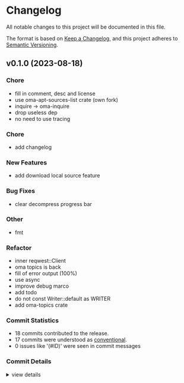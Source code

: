 # Changelog

All notable changes to this project will be documented in this file.

The format is based on [Keep a Changelog](https://keepachangelog.com/en/1.0.0/),
and this project adheres to [Semantic Versioning](https://semver.org/spec/v2.0.0.html).

## v0.1.0 (2023-08-18)

<csr-id-9b58969c8836740f4d205fba10f4857b70674070/>
<csr-id-bbade3d123272c927ece6a8c0d7ef0a5d2f20ee9/>
<csr-id-a9dbffa13072234f00b3058d68e2c61ff48a5cb5/>
<csr-id-e408f1d2e34e132b74a3b91b09d904f536a4e184/>
<csr-id-fa15124038b9eaf8234766b33a98297c62d5b001/>
<csr-id-42a30f3c99799b933d4ae663c543376d9644c634/>
<csr-id-c3ce6357561acc73e2cea20766230d27e860d96a/>
<csr-id-53d477570f1519ccbd964ad6560a74b15acd7df0/>
<csr-id-00e6c62d5b9a765dc8b11472614ca714c965a729/>
<csr-id-a1695307a23587ced897257d400de39b645805e5/>
<csr-id-6f65b3656809f431f3da938e7a9eac10b9922d60/>
<csr-id-217a8b9e973971581591ecc5c95f0960ca1eba8a/>
<csr-id-5356ded0e3fb12b175262319f9b29b5c64ec74c0/>
<csr-id-e9063ab2283dd2d3e9c2f24db60bfe2561448de1/>

### Chore

 - <csr-id-9b58969c8836740f4d205fba10f4857b70674070/> fill in comment, desc and license
 - <csr-id-bbade3d123272c927ece6a8c0d7ef0a5d2f20ee9/> use oma-apt-sources-list crate (own fork)
 - <csr-id-a9dbffa13072234f00b3058d68e2c61ff48a5cb5/> inquire -> oma-inquire
 - <csr-id-e408f1d2e34e132b74a3b91b09d904f536a4e184/> drop useless dep
 - <csr-id-fa15124038b9eaf8234766b33a98297c62d5b001/> no need to use tracing

### Chore

 - <csr-id-e3101b38d83114b13e89024a0fa21246eca764e5/> add changelog

### New Features

 - <csr-id-888b7dc90264c1dcce301c2e4350442d8a137478/> add download local source feature

### Bug Fixes

 - <csr-id-948b6d93cd92ea9b52b0bb00f302ce037c6bc4ae/> clear decompress progress bar

### Other

 - <csr-id-42a30f3c99799b933d4ae663c543376d9644c634/> fmt

### Refactor

 - <csr-id-c3ce6357561acc73e2cea20766230d27e860d96a/> inner reqwest::Client
 - <csr-id-53d477570f1519ccbd964ad6560a74b15acd7df0/> oma topics is back
 - <csr-id-00e6c62d5b9a765dc8b11472614ca714c965a729/> fill of error output (100%)
 - <csr-id-a1695307a23587ced897257d400de39b645805e5/> use async
 - <csr-id-6f65b3656809f431f3da938e7a9eac10b9922d60/> improve debug marco
 - <csr-id-217a8b9e973971581591ecc5c95f0960ca1eba8a/> add todo
 - <csr-id-5356ded0e3fb12b175262319f9b29b5c64ec74c0/> do not const Writer::default as WRITER
 - <csr-id-e9063ab2283dd2d3e9c2f24db60bfe2561448de1/> add oma-topics crate

### Commit Statistics

<csr-read-only-do-not-edit/>

 - 18 commits contributed to the release.
 - 17 commits were understood as [conventional](https://www.conventionalcommits.org).
 - 0 issues like '(#ID)' were seen in commit messages

### Commit Details

<csr-read-only-do-not-edit/>

<details><summary>view details</summary>

 * **Uncategorized**
    - Add changelog ([`e3101b3`](https://github.com/AOSC-Dev/oma/commit/e3101b38d83114b13e89024a0fa21246eca764e5))
    - Fmt ([`42a30f3`](https://github.com/AOSC-Dev/oma/commit/42a30f3c99799b933d4ae663c543376d9644c634))
    - Fill in comment, desc and license ([`9b58969`](https://github.com/AOSC-Dev/oma/commit/9b58969c8836740f4d205fba10f4857b70674070))
    - Use oma-apt-sources-list crate (own fork) ([`bbade3d`](https://github.com/AOSC-Dev/oma/commit/bbade3d123272c927ece6a8c0d7ef0a5d2f20ee9))
    - Inner reqwest::Client ([`c3ce635`](https://github.com/AOSC-Dev/oma/commit/c3ce6357561acc73e2cea20766230d27e860d96a))
    - Oma topics is back ([`53d4775`](https://github.com/AOSC-Dev/oma/commit/53d477570f1519ccbd964ad6560a74b15acd7df0))
    - Inquire -> oma-inquire ([`a9dbffa`](https://github.com/AOSC-Dev/oma/commit/a9dbffa13072234f00b3058d68e2c61ff48a5cb5))
    - Drop useless dep ([`e408f1d`](https://github.com/AOSC-Dev/oma/commit/e408f1d2e34e132b74a3b91b09d904f536a4e184))
    - Fill of error output (100%) ([`00e6c62`](https://github.com/AOSC-Dev/oma/commit/00e6c62d5b9a765dc8b11472614ca714c965a729))
    - Use async ([`a169530`](https://github.com/AOSC-Dev/oma/commit/a1695307a23587ced897257d400de39b645805e5))
    - Fix cargo clippy ([`687af7c`](https://github.com/AOSC-Dev/oma/commit/687af7c78c4ec7f7454ef5dafc300568b0bee354))
    - No need to use tracing ([`fa15124`](https://github.com/AOSC-Dev/oma/commit/fa15124038b9eaf8234766b33a98297c62d5b001))
    - Improve debug marco ([`6f65b36`](https://github.com/AOSC-Dev/oma/commit/6f65b3656809f431f3da938e7a9eac10b9922d60))
    - Clear decompress progress bar ([`948b6d9`](https://github.com/AOSC-Dev/oma/commit/948b6d93cd92ea9b52b0bb00f302ce037c6bc4ae))
    - Add download local source feature ([`888b7dc`](https://github.com/AOSC-Dev/oma/commit/888b7dc90264c1dcce301c2e4350442d8a137478))
    - Add todo ([`217a8b9`](https://github.com/AOSC-Dev/oma/commit/217a8b9e973971581591ecc5c95f0960ca1eba8a))
    - Do not const Writer::default as WRITER ([`5356ded`](https://github.com/AOSC-Dev/oma/commit/5356ded0e3fb12b175262319f9b29b5c64ec74c0))
    - Add oma-topics crate ([`e9063ab`](https://github.com/AOSC-Dev/oma/commit/e9063ab2283dd2d3e9c2f24db60bfe2561448de1))
</details>

